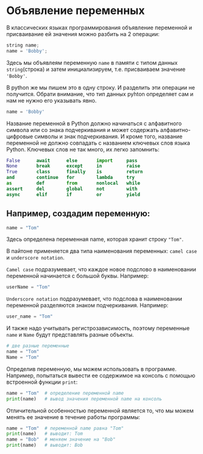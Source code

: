 # Объявление переменных

В классических языках программирования объявление переменной и присваивание ей значения можно разбить на 2 операции:

```python
string name;
name = 'Bobby';
```

Здесь мы объявлеям переменную `name` в памяти с типом данных `string`(строка) и затем инициализируем, т.е. присваиваем значение `'Bobby'`.

В python же мы пишем это в одну строку. И разделить эти операции не получится. Обрати внимание, что тип данных pyhton определяет сам и нам не нужно его указывать явно.

```python
name = 'Bobby'
```

Название переменной в Python должно начинаться с алфавитного символа или со знака подчеркивания и может содержать алфавитно-цифровые символы и знак подчеркивания. И кроме того, название переменной не должно совпадать с названием ключевых слов языка Python. Ключевых слов не так много, их легко запомнить:

```python
False      await      else       import     pass
None       break      except     in         raise
True       class      finally    is         return
and        continue   for        lambda     try
as         def        from       nonlocal   while
assert     del        global     not        with
async      elif       if         or         yield
```

## Например, создадим переменную:

```python
name = "Tom"
```

Здесь определена переменная name, которая хранит строку `"Tom"`.

В пайтоне применяется два типа наименования переменных: `camel case` и `underscore notation`.

`Camel case` подразумевает, что каждое новое подслово в наименовании переменной начинается с большой буквы. Например:

```python
userName = "Tom"
```

`Underscore notation` подразумевает, что подслова в наименовании переменной разделяются знаком подчеркивания. Например:

```python
user_name = "Tom"
```

И также надо учитывать регистрозависимость, поэтому переменные `name` и `Name` будут представлять разные объекты.

```python
# две разные переменные
name = "Tom"
Name = "Tom"
```

Определив переменную, мы можем использовать в программе. Например, попытаться вывести ее содержимое на консоль с помощью встроенной функции `print`:

```python
name = "Tom"  # определение переменной name
print(name)   # вывод значения переменной name на консоль
```

Отличительной особенностью переменной является то, что мы можем менять ее значение в течение работы программы:

```python
name = "Tom"  # переменной name равна "Tom"
print(name)   # выводит: Tom
name = "Bob"  # меняем значение на "Bob"
print(name)   # выводит: Bob
```

